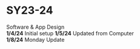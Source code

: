 # SY23-24
Software &amp; App Design<br>
<b>1/4/24</b> Initial setup 
<b>1/5/24</b> Updated from Computer    
<b>1/8/24</b> Monday Update 